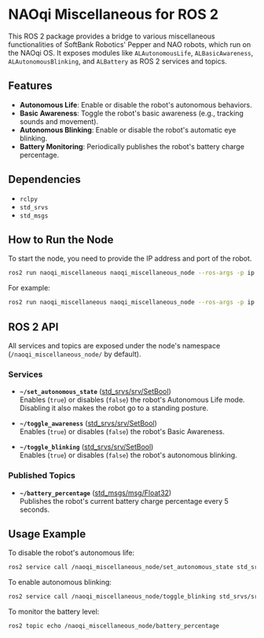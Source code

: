 # NAOqi Miscellaneous for ROS 2

This ROS 2 package provides a bridge to various miscellaneous functionalities of SoftBank Robotics' Pepper and NAO robots, which run on the NAOqi OS. It exposes modules like `ALAutonomousLife`, `ALBasicAwareness`, `ALAutonomousBlinking`, and `ALBattery` as ROS 2 services and topics.

## Features

*   **Autonomous Life**: Enable or disable the robot's autonomous behaviors.
*   **Basic Awareness**: Toggle the robot's basic awareness (e.g., tracking sounds and movement).
*   **Autonomous Blinking**: Enable or disable the robot's automatic eye blinking.
*   **Battery Monitoring**: Periodically publishes the robot's battery charge percentage.

## Dependencies

*   `rclpy`
*   `std_srvs`
*   `std_msgs`

## How to Run the Node

To start the node, you need to provide the IP address and port of the robot.

```bash
ros2 run naoqi_miscellaneous naoqi_miscellaneous_node --ros-args -p ip:=<robot_ip> -p port:=<robot_port>
```

For example:
```bash
ros2 run naoqi_miscellaneous naoqi_miscellaneous_node --ros-args -p ip:=192.168.1.101 -p port:=9559
```

## ROS 2 API

All services and topics are exposed under the node's namespace (`/naoqi_miscellaneous_node/` by default).

### Services

*   **`~/set_autonomous_state`** ([std_srvs/srv/SetBool](https://docs.ros2.org/foxy/api/std_srvs/srv/SetBool.html))  
    Enables (`true`) or disables (`false`) the robot's Autonomous Life mode. Disabling it also makes the robot go to a standing posture.

*   **`~/toggle_awareness`** ([std_srvs/srv/SetBool](https://docs.ros2.org/foxy/api/std_srvs/srv/SetBool.html))  
    Enables (`true`) or disables (`false`) the robot's Basic Awareness.

*   **`~/toggle_blinking`** ([std_srvs/srv/SetBool](https://docs.ros2.org/foxy/api/std_srvs/srv/SetBool.html))  
    Enables (`true`) or disables (`false`) the robot's autonomous blinking.

### Published Topics

*   **`~/battery_percentage`** ([std_msgs/msg/Float32](https://docs.ros2.org/foxy/api/std_msgs/msg/Float32.html))  
    Publishes the robot's current battery charge percentage every 5 seconds.

## Usage Example

To disable the robot's autonomous life:

```bash
ros2 service call /naoqi_miscellaneous_node/set_autonomous_state std_srvs/srv/SetBool "{data: false}"
```

To enable autonomous blinking:

```bash
ros2 service call /naoqi_miscellaneous_node/toggle_blinking std_srvs/srv/SetBool "{data: true}"
```

To monitor the battery level:

```bash
ros2 topic echo /naoqi_miscellaneous_node/battery_percentage
```